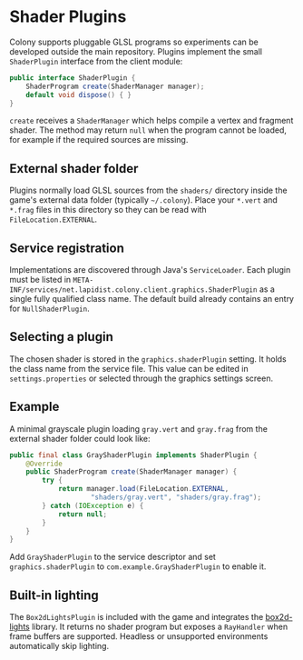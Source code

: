 # Shader Plugins

Colony supports pluggable GLSL programs so experiments can be developed
outside the main repository. Plugins implement the small
`ShaderPlugin` interface from the client module:

```java
public interface ShaderPlugin {
    ShaderProgram create(ShaderManager manager);
    default void dispose() { }
}
```

`create` receives a `ShaderManager` which helps compile a vertex and
fragment shader. The method may return `null` when the program cannot be
loaded, for example if the required sources are missing.

## External shader folder

Plugins normally load GLSL sources from the `shaders/` directory inside
the game's external data folder (typically `~/.colony`). Place your
`*.vert` and `*.frag` files in this directory so they can be read with
`FileLocation.EXTERNAL`.

## Service registration

Implementations are discovered through Java's `ServiceLoader`. Each
plugin must be listed in
`META-INF/services/net.lapidist.colony.client.graphics.ShaderPlugin` as
a single fully qualified class name. The default build already contains
an entry for `NullShaderPlugin`.

## Selecting a plugin

The chosen shader is stored in the `graphics.shaderPlugin` setting. It
holds the class name from the service file. This value can be edited in
`settings.properties` or selected through the graphics settings screen.

## Example

A minimal grayscale plugin loading `gray.vert` and `gray.frag` from the
external shader folder could look like:

```java
public final class GrayShaderPlugin implements ShaderPlugin {
    @Override
    public ShaderProgram create(ShaderManager manager) {
        try {
            return manager.load(FileLocation.EXTERNAL,
                    "shaders/gray.vert", "shaders/gray.frag");
        } catch (IOException e) {
            return null;
        }
    }
}
```

Add `GrayShaderPlugin` to the service descriptor and set
`graphics.shaderPlugin` to `com.example.GrayShaderPlugin` to enable it.

## Built-in lighting

The `Box2dLightsPlugin` is included with the game and integrates the
[box2d-lights](https://github.com/libgdx/box2dlights) library. It returns
no shader program but exposes a `RayHandler` when frame buffers are supported.
Headless or unsupported environments automatically skip lighting.
